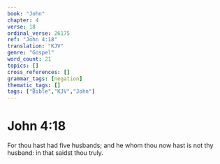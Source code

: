 ```yaml
---
book: "John"
chapter: 4
verse: 18
ordinal_verse: 26175
ref: "John 4:18"
translation: "KJV"
genre: "Gospel"
word_count: 21
topics: []
cross_references: []
grammar_tags: [negation]
thematic_tags: []
tags: ["Bible","KJV","John"]
---
```


# John 4:18

For thou hast had five husbands; and he whom thou now hast is not thy husband: in that saidst thou truly.
